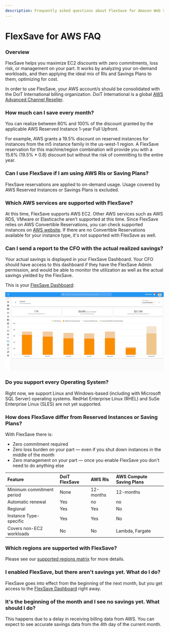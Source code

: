 ```yaml
---
description: Frequently asked questions about FlexSave for Amazon Web Services
---
```


# FlexSave for AWS FAQ

### Overview

FlexSave helps you maximize EC2 discounts with zero commitments, loss risk, or management on your part. It works by analyzing your on-demand workloads, and then applying the ideal mix of RIs and Savings Plans to them, optimizing for cost.

In order to use FlexSave, your AWS account/s should be consolidated with the DoiT International billing organization. DoiT International is a global [AWS Advanced Channel Reseller](https://partners.amazonaws.com/partners/001E000001HPlIAIA1/).

### How much can I save every month?

You can realize between 80% and 100% of the discount granted by the applicable AWS Reserved Instance 1-year Full Upfront.

For example, AWS grants a 19.5% discount on reserved instances for instances from the m5 instance family in the us-west-1 region. A FlexSave reservation for this machine/region combination will provide you with a 15.6% \(19.5% \* 0.8\) discount but without the risk of committing to the entire year. 

### Can I use FlexSave if I am using AWS RIs or Saving Plans?

FlexSave reservations are applied to on-demand usage. Usage covered by AWS Reserved Instances or Savings Plans is excluded.

### Which AWS services are supported with FlexSave?

At this time, FlexSave supports AWS EC2. Other AWS services such as AWS RDS, VMware or Elasticache aren't supported at this time. Since FlexSave relies on AWS Convertible Reservations, you can check supported instances on [AWS website](https://aws.amazon.com/ec2/pricing/reserved-instances/pricing/). If there are no Convertible Reservations available for your instance type, it's not supported with FlexSave as well.

### Can I send a report to the CFO with the actual realized savings?

Your actual savings is displayed in your FlexSave Dashboard. Your CFO should have access to this dashboard if they have the FlexSave Admin permission, and would be able to monitor the utilization as well as the actual savings yielded by the FlexSave.

This is your [FlexSave Dashboard](overview.md#flexsave-dashboard):

![](../.gitbook/assets/cleanshot-2021-09-14-at-11.51.28%20%281%29.jpg)

### Do you support every Operating System?

Right now, we support Linux and Windows-based \(including with Microsoft SQL Server\) operating systems. RedHat Enterprise Linux \(RHEL\) and SuSe Enterprise Linux \(SLES\) are not yet supported. 

### How does FlexSave differ from Reserved Instances or Saving Plans?

With FlexSave there is: 

* Zero commitment required
* Zero loss burden on your part — even if you shut down instances in the middle of the month
* Zero management on your part — once you enable FlexSave you don't need to do anything else

| Feature | DoiT FlexSave | AWS RIs | AWS Compute Saving Plans |
| :--- | :--- | :--- | :--- |
| Minimum commitment period | None | 12-months | 12-months |
| Automatic renewal | Yes | no | no |
| Regional | Yes | Yes | No |
| Instance Type-specific | Yes | Yes | No |
| Covers non-EC2 workloads | No | No | Lambda, Fargate |

### Which regions are supported with FlexSave?

Please see our [supported regions matrix](flexsave-regions.md) for more details.

### I enabled FlexSave, but there aren't savings yet. What do I do?

FlexSave goes into effect from the beginning of the next month, but you get access to the [FlexSave Dashboard](overview.md#flexsave-dashboard) right away.

### It's the beginning of the month and I see no savings yet. What should I do?

This happens due to a delay in receiving billing data from AWS. You can expect to see accurate savings data from the 4th day of the current month.




